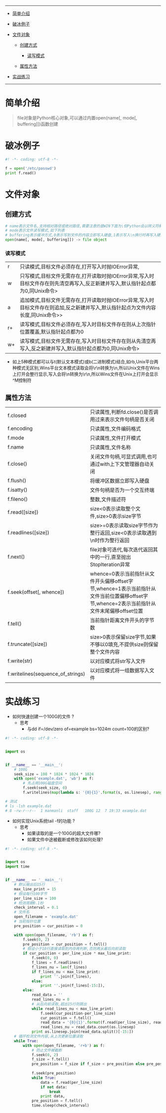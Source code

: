 ----

* [简单介绍](#简单介绍)

* [破冰例子](#破冰例子)

* [文件对象](文件对象)

  * [创建方式](#创建方式)
    * [读写模式](#读写模式)

  * [属性方法](#属性方法)

* [实战练习](#实战练习)

----

# 简单介绍

> file对象是Python核心对象,可以通过内置open(name[, mode[, buffering]])函数创建

# 破冰例子

```python
#! -*- coding: utf-8 -*-

f = open('/etc/passwd')
print f.read()
```

# 文件对象

## 创建方式

````python
# name表示文件名,支持相对路径或绝对路径,需要注意的是WIN下面为\但Python会以转义符解析,所以需要写成\\形式
# mode表示文件读写模式,如下列表
# buffering表示缓冲方式,0表示写到文件的内容立即写入硬盘,1表示写入\n换行时再写入硬盘,小于0表示使用系统默认缓冲大小,大于1时表示使用其作为缓冲大小
open(name[, mode[, buffering]]) -> file object 
````

### 读写模式

|      |                                                              |
| ---- | ------------------------------------------------------------ |
| r    | 只读模式,目标文件必须存在,打开写入时抛IOError异常,           |
| w    | 只写模式,目标文件无需存在,打开读取时抛IOError异常,写入时目标文件存在则先清空再写入,反正新建并写入,默认指针起点都为0,同Unix命令> |
| a    | 追加模式,目标文件无需存在,打开读取时抛IOError异常,写入时目标文件存在则追加,反之新建并写入,默认指针起点为文件内容长度,同Unix命令>> |
| r+   | 读写模式,目标文件必须存在,写入时目标文件存在则从上次指针位置覆盖,默认指针起点都为0 |
| w+   | 读写模式,目标文件无需存在,写入时目标文件存在则从先清空再写入,反之新建并写入,默认指针起点都为0,同Unix命令> |

* 如上5种模式都可以与t(默认文本模式)或b(二进制模式)结合,如rb,Unix平台两种模式无区别,Wins平台文本模式读取会将\r\n转换为\n,所以Unix文件在Wins上打开会整行显示,写入会将\n转换为\r\n,所以Wins文件在Unix上打开会显示^M控制符

## 属性方法

|                                   |                                                              |
| --------------------------------- | ------------------------------------------------------------ |
| f.closed                          | 只读属性,判断fd.close()是否调用过来表示文件句柄是否关闭      |
| f.encoding                        | 只读属性,文件编码格式                                        |
| f.mode                            | 只读属性,文件打开模式                                        |
| f.name                            | 只读属性,文件名称                                            |
| f.close()                         | 关闭文件句柄,可显式调用,也可通过with上下文管理器自动关闭     |
| f.flush()                         | 将缓冲区数据立即写入硬盘                                     |
| f.isatty()                        | 文件句柄是否为一个交互终端                                   |
| f.fileno()                        | 整数,文件描述符                                              |
| f.read([size])                    | size<0表示读取整个文件,size>0表示size字节                    |
| f.readlines([size])               | size>=0表示读取size字节作为整行返回,size<0表示读取遇到\n时作为整行返回 |
| f.next()                          | file对象可迭代,每次迭代返回其中的一行,直至抛出StopIteration异常 |
| f.seek(offset[, whence])          | whence=0表示当前指针从文件开头偏移offset字节,whence=1表示当前指针从文件当前位置偏移offset字节,whence=2表示当前指针从文件末尾偏移offset位置 |
| f.tell()                          | 当前指针距离文件开头的字节数                                 |
| f.truncate([size])                | size>0表示保留size字节,如果不够以0填充,不提供size则保留整个文件内容 |
| f.write(str)                      | 以对应模式将str写入文件                                      |
| f.writelines(sequence_of_strings) | 以对应模式将一组数据写入文件                                 |

# 实战练习

* 如何快速创建一个100G的文件 ?
  * 思考
    * 与dd if=/dev/zero  of=example bs=1024m count=100的区别?

```python
#! -*- coding: utf-8 -*-


import os


if __name__ == '__main__':
    # 100G
    seek_size = 100 * 1024 * 1024 * 1024
    with open('example.dat', 'wb') as f:
        # 先占用100G磁盘空间
        f.seek(seek_size, 0)
        f.writelines(map(lambda s: '{0}{1}'.format(s, os.linesep), range(1, 21)))

# 测试        
# ls -lsh example.dat 
# 8 -rw-r--r--  1 manmanli  staff   100G 12  7 19:33 example.dat
```

* 如何实现Unix系统tail -f的功能 ?
  * 思考
    * 如果读取的是一个100G的超大文件哪?
    * 如果文件中途被截断或修改该如何处理?

```python
#! -*- coding: utf-8 -*-


import os
import time


if __name__ == '__main__':
    # 默认输出后15行
    max_line_print = 15
    # 假设每行100字节
    per_line_size = 100
    # 检测周期0.1秒
    check_interval = 0.1
    # 文件名
    open_filename = 'example.dat'
    # 当前指针位置
    pre_position = cur_position = 0

    with open(open_filename, 'rb') as f:
        f.seek(0, 2)
        pre_position = cur_position = f.tell()
        # 假设小于10行直接读取到内存再判断,否则再从最后向前读取
        if cur_position < per_line_size * max_line_print:
            f.seek(0, 0)
            f_lines = f.readlines()
            f_lines_nu = len(f_lines)
            if f_lines_nu < max_line_print:
                print ''.join(f_lines),
            else:
                print ''.join(f_lines[-15:]),
        else:
            read_data = ''
            read_lines_nu = 0
            # 从后向前读取,超出15行则跳出
            while read_lines_nu < max_line_print:
                f.seek(cur_position-per_line_size)
                cur_position = f.tell()
                read_data = '{0}{1}'.format(f.read(per_line_size), read_data)
                read_lines_nu = read_data.count(os.linesep)
            print os.linesep.join(read_data.split()[-15:])
    # 循环检测文件内容,从上次更新位置读取
    while True:
        with open(open_filename, 'r+b') as f:
            # 防止文件被截断
            f.seek(0, 2)
            f_size = f.tell()
            pre_position = f_size if f_size < pre_position else pre_position
            
            f.seek(pre_position)
            while True:
                data = f.read(per_line_size)
                if not data:
                    break
                print data,
            pre_position = f.tell()
            time.sleep(check_interval)
```





